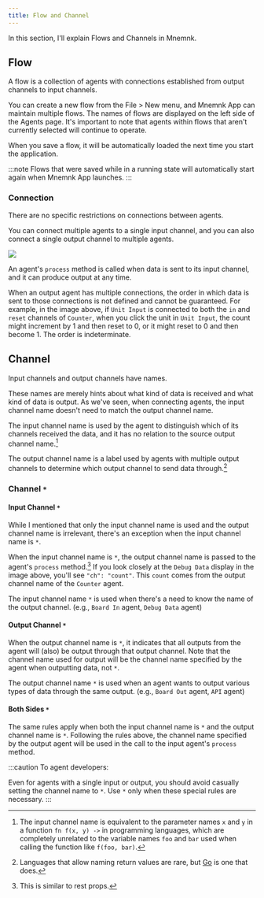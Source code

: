 ```yaml
---
title: Flow and Channel
---
```


In this section, I'll explain Flows and Channels in Mnemnk.

## Flow

A flow is a collection of agents with connections established from output channels to input channels.

You can create a new flow from the File > New menu, and Mnemnk App can maintain multiple flows.
The names of flows are displayed on the left side of the Agents page.
It's important to note that agents within flows that aren't currently selected will continue to operate.

When you save a flow, it will be automatically loaded the next time you start the application.

:::note
Flows that were saved while in a running state will automatically start again when Mnemnk App launches.
:::

### Connection

There are no specific restrictions on connections between agents.

You can connect multiple agents to a single input channel, and you can also connect a single output channel to multiple agents.

![](/images/guide/concepts/flow-and-channel/in-out-channels.png)

An agent's `process` method is called when data is sent to its input channel, and it can produce output at any time.

When an output agent has multiple connections, the order in which data is sent to those connections is not defined and cannot be guaranteed.
For example, in the image above, if `Unit Input` is connected to both the `in` and `reset` channels of `Counter`, when you click the unit in `Unit Input`, the count might increment by 1 and then reset to 0, or it might reset to 0 and then become 1.
The order is indeterminate.

## Channel

Input channels and output channels have names.

These names are merely hints about what kind of data is received and what kind of data is output.
As we've seen, when connecting agents, the input channel name doesn't need to match the output channel name.

The input channel name is used by the agent to distinguish which of its channels received the data, and it has no relation to the source output channel name.[^1]

The output channel name is a label used by agents with multiple output channels to determine which output channel to send data through.[^2]

### Channel `*`

#### Input Channel `*`

While I mentioned that only the input channel name is used and the output channel name is irrelevant, there's an exception when the input channel name is `*`.

When the input channel name is `*`, the output channel name is passed to the agent's `process` method.[^3]
If you look closely at the `Debug Data` display in the image above, you'll see `"ch": "count"`.
This `count` comes from the output channel name of the `Counter` agent.

The input channel name `*` is used when there's a need to know the name of the output channel.
(e.g., `Board In` agent, `Debug Data` agent)

#### Output Channel `*`

When the output channel name is `*`, it indicates that all outputs from the agent will (also) be output through that output channel.
Note that the channel name used for output will be the channel name specified by the agent when outputting data, not `*`.

The output channel name `*` is used when an agent wants to output various types of data through the same output.
(e.g., `Board Out` agent, `API` agent)

#### Both Sides `*`

The same rules apply when both the input channel name is `*` and the output channel name is `*`.
Following the rules above, the channel name specified by the output agent will be used in the call to the input agent's `process` method.

:::caution
To agent developers:

Even for agents with a single input or output, you should avoid casually setting the channel name to `*`.
Use `*` only when these special rules are necessary.
:::

[^1]: The input channel name is equivalent to the parameter names `x` and `y` in a function `fn f(x, y) ->` in programming languages, which are completely unrelated to the variable names `foo` and `bar` used when calling the function like `f(foo, bar)`.

[^2]: Languages that allow naming return values are rare, but [Go](https://go.dev/tour/basics/7) is one that does.

[^3]: This is similar to rest props.
